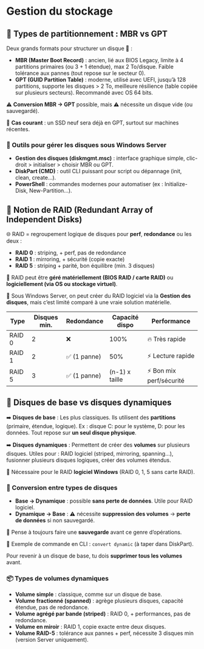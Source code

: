 # Gestion du stockage

## **💽 Types de partitionnement : MBR vs GPT**

Deux grands formats pour structurer un disque 🧱 :

- **MBR (Master Boot Record)** : ancien, lié aux BIOS Legacy, limite à 4 partitions primaires (ou 3 + 1 étendue), max 2 To/disque. Faible tolérance aux pannes (tout repose sur le secteur 0).
- **GPT (GUID Partition Table)** : moderne, utilisé avec UEFI, jusqu’à 128 partitions, supporte les disques > 2 To, meilleure résilience (table copiée sur plusieurs secteurs). Recommandé avec OS 64 bits.

⚠️ **Conversion MBR → GPT** possible, mais ⚠️ nécessite un disque vide (ou sauvegardé). 

📌 **Cas courant** : un SSD neuf sera déjà en GPT, surtout sur machines récentes.



### **🧰 Outils pour gérer les disques sous Windows Server**

- **Gestion des disques (diskmgmt.msc)** : interface graphique simple, clic-droit > initialiser > choisir MBR ou GPT.
- **DiskPart (CMD)** : outil CLI puissant pour script ou dépannage (init, clean, create…).
- **PowerShell** : commandes modernes pour automatiser (ex : Initialize-Disk, New-Partition...).



## **🧿 Notion de RAID (Redundant Array of Independent Disks)**

🌐 RAID = regroupement logique de disques pour **perf**, **redondance** ou les deux :

- **RAID 0** : striping, + perf, pas de redondance
- **RAID 1** : mirroring, + sécurité (copie exacte)
- **RAID 5** : striping + parité, bon équilibre (min. 3 disques)

🧱 RAID peut être **géré matériellement (BIOS RAID / carte RAID)** ou **logiciellement (via OS ou stockage virtuel)**.

🔧 Sous Windows Server, on peut créer du RAID logiciel via la **Gestion des disques**, mais c’est limité comparé à une vraie solution matérielle.

| **Type** | **Disques min.** | **Redondance** | **Capacité dispo** | **Performance** |
|----|----|----|----|----|
| RAID 0 | 2 | ❌ | 100% | 🔥 Très rapide |
| RAID 1 | 2 | ✅ (1 panne) | 50% | ⚡ Lecture rapide |
| RAID 5 | 3 | ✅ (1 panne) | (n-1) x taille | ⚡ Bon mix perf/sécurité |



## **💽 Disques de base vs disques dynamiques**

➡️ **Disques de base** : Les plus classiques. Ils utilisent des **partitions** (primaire, étendue, logique). Ex : disque C: pour le système, D: pour les données. Tout repose sur **un seul disque physique**.

➡️ **Disques dynamiques** : Permettent de créer des **volumes** sur plusieurs disques. Utiles pour : RAID logiciel (striped, mirroring, spanning…), fusionner plusieurs disques logiques, créer des volumes étendus. 

📌 Nécessaire pour le RAID **logiciel Windows** (RAID 0, 1, 5 sans carte RAID).



### **🔄 Conversion entre types de disques**

- **Base → Dynamique** : possible **sans perte de données**. Utile pour RAID logiciel.
- **Dynamique → Base** : ⚠️ nécessite **suppression des volumes** → **perte de données** si non sauvegardé.

📌 Pense à toujours faire une **sauvegarde** avant ce genre d’opérations. 

🔧 Exemple de commande en CLI : `convert dynamic` (à taper dans DiskPart). 

Pour revenir à un disque de base, tu dois **supprimer tous les volumes** avant.



### **📦 Types de volumes dynamiques**

- **Volume simple** : classique, comme sur un disque de base. 
- **Volume fractionné (spanned)** : agrège plusieurs disques, capacité étendue, pas de redondance.
- **Volume agrégé par bande (striped)** : RAID 0, + performances, pas de redondance.
- **Volume en miroir** : RAID 1, copie exacte entre deux disques.
- **Volume RAID-5** : tolérance aux pannes + perf, nécessite 3 disques min (version Server uniquement).


